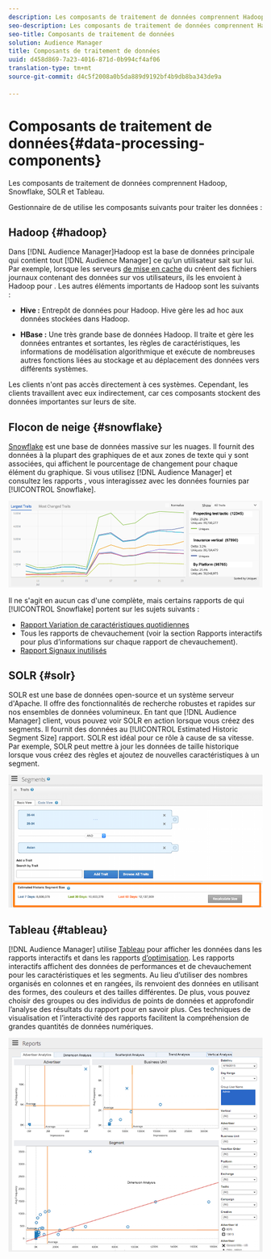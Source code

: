 ```yaml
---
description: Les composants de traitement de données comprennent Hadoop, Snowflake, SOLR et Tableau.
seo-description: Les composants de traitement de données comprennent Hadoop, Snowflake, SOLR et Tableau.
seo-title: Composants de traitement de données
solution: Audience Manager
title: Composants de traitement de données
uuid: d458d869-7a23-4016-871d-0b994cf4af06
translation-type: tm+mt
source-git-commit: d4c5f2008a0b5da889d9192bf4b9db8ba343de9a

---
```



# Composants de traitement de données{#data-processing-components}

Les composants de traitement de données comprennent Hadoop, Snowflake, SOLR et Tableau.

<!-- 

c_comproc.xml

 -->

 Gestionnaire de  de utilise les composants suivants pour traiter les données :

## Hadoop {#hadoop}

Dans [!DNL Audience Manager]Hadoop est la base de données principale qui contient tout [!DNL Audience Manager] ce qu’un utilisateur sait sur lui. Par exemple, lorsque les serveurs [de mise en cache](../../reference/system-components/components-data-collection.md) du créent des fichiers journaux contenant des données sur vos utilisateurs, ils les envoient à Hadoop pour   . Les autres éléments importants de Hadoop sont les suivants :

* **Hive :** Entrepôt de données pour Hadoop. Hive gère les ad hoc  aux données stockées dans Hadoop.

* **HBase :** Une très grande base de données Hadoop. Il traite et gère les données entrantes et sortantes, les règles de caractéristiques, les informations de modélisation algorithmique et exécute de nombreuses autres fonctions liées au stockage et au déplacement des données vers différents systèmes.

Les clients n&#39;ont pas accès directement à ces systèmes. Cependant, les clients travaillent avec eux indirectement, car ces composants stockent des données importantes sur leurs de site.

## Flocon de neige {#snowflake}

[Snowflake](https://www.snowflake.net/) est une base de données massive sur les nuages. Il fournit des données à la plupart des graphiques de  et aux zones de texte qui y sont associées, qui affichent le pourcentage de changement pour chaque élément du graphique. Si vous utilisez [!DNL Audience Manager] et consultez les rapports , vous interagissez avec les données fournies par [!UICONTROL Snowflake].



![](assets/dashboardreport.png)

Il ne s&#39;agit en aucun cas d&#39;une  complète, mais certains rapports  de qui [!UICONTROL Snowflake] portent sur les sujets suivants :

* [Rapport Variation de caractéristiques quotidiennes](/help/using/reporting/audience-optimization-reports/daily-trait-variation-report.md)
* Tous les rapports de chevauchement (voir la section Rapports [](/help/using/reporting/dynamic-reports/dynamic-reports.md) interactifs pour plus d’informations sur chaque rapport de chevauchement).
* [Rapport Signaux inutilisés](/help/using/reporting/dynamic-reports/unused-signals.md)

## SOLR {#solr}

SOLR est une base de données open-source et un système serveur d&#39;Apache. Il offre des fonctionnalités de recherche robustes et rapides sur nos ensembles de données volumineux. En tant que [!DNL Audience Manager] client, vous pouvez voir SOLR en action lorsque vous créez des segments. Il fournit des données au [!UICONTROL Estimated Historic Segment Size] rapport. SOLR est idéal pour ce rôle à cause de sa vitesse. Par exemple, SOLR peut mettre à jour les données de taille historique lorsque vous créez des règles et ajoutez de nouvelles caractéristiques à un segment.



![](assets/audsize.png)

## Tableau {#tableau}

[!DNL Audience Manager] utilise [Tableau](https://www.tableausoftware.com/) pour afficher les données dans les rapports [](../../reporting/dynamic-reports/dynamic-reports.md#interactive-and-overlap-reports) interactifs et dans les rapports [d’optimisation](../../reporting/audience-optimization-reports/audience-optimization-reports.md). Les rapports interactifs affichent des données de performances et de chevauchement pour les caractéristiques et les segments. Au lieu d’utiliser des nombres organisés en colonnes et en rangées, ils renvoient des données en utilisant des formes, des couleurs et des tailles différentes. De plus, vous pouvez choisir des groupes ou des individus de points de données et approfondir l’analyse des résultats du rapport pour en savoir plus. Ces techniques de visualisation et l’interactivité des rapports facilitent la compréhension de grandes quantités de données numériques.



![](assets/advertiser_analytics.png)


